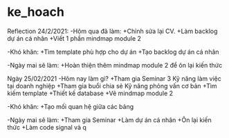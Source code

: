 # ke_hoach

Reflection 24/2/2021:
-Hôm qua đã làm:
+Chỉnh sửa lại CV.
+Làm backlog dự án cá nhân
+Viết 1 phần mindmap module 2

-Khó khăn:
+Tìm template phù hợp cho dự án
+Tạo backlog dự án cá nhân 

-Ngày mai sẽ làm:
+Hoàn thiện thêm mindmap module 2 để ôn lại kiến thức

Ngày 25/02/2021
-Hôm nay làm gì?
+Tham gia Seminar 3 Kỹ năng làm việc tại doanh nghiệp
+Tham gia buổi chia sẻ Kỹ năng phỏng vấn cơ bản
+Tìm kiếm template
+Thiết kế database
+Vẽ mindmap module 2

-Khó khăn:
+Tạo mối quan hệ giữa các bảng

-Ngày mai sẽ làm:
+Tham gia Seminar
+Làm dự án cá nhân
+Ôn lại kiến thức
+Làm code signal và q





